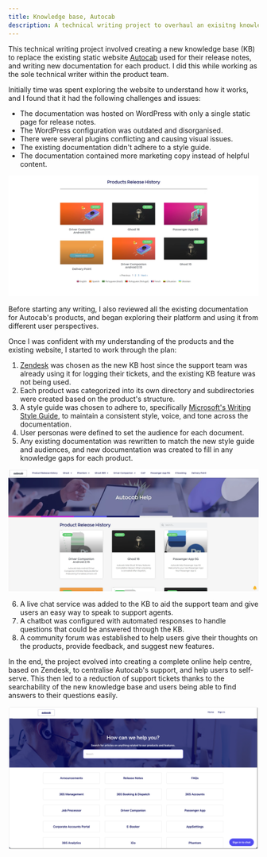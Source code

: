 ```yaml
---
title: Knowledge base, Autocab
description: A technical writing project to overhaul an exisitng knowledge base.
---
```


This technical writing project involved creating a new knowledge base (KB) to replace the existing static website [Autocab]() used for their release notes, and writing new documentation for each product. I did this while working as the sole technical writer within the product team. 

Initially time was spent exploring the website to understand how it works, and I found that it had the following challenges and issues:

* The documentation was hosted on WordPress with only a single static page for release notes.
* The WordPress configuration was outdated and disorganised.
* There were several plugins conflicting and causing visual issues.
* The existing documentation didn't adhere to a style guide.
* The documentation contained more marketing copy instead of helpful content.

![Screenshot of Autocab's documentation website](../../../assets/autocab-wp-before.webp)

Before starting any writing, I also reviewed all the existing documentation for Autocab's products, and began exploring their platform and using it from different user perspectives.

Once I was confident with my understanding of the products and the existing website, I started to work through the plan:

1. [Zendesk]() was chosen as the new KB host since the support team was already using it for logging their tickets, and the existing KB feature was not being used.
2. Each product was categorized into its own directory and subdirectories were created based on the product's structure.
3. A style guide was chosen to adhere to, specifically [Microsoft's Writing Style Guide](https://learn.microsoft.com/en-us/style-guide/welcome/), to maintain a consistent style, voice, and tone across the documentation.
4. User personas were defined to set the audience for each document.
5. Any existing documentation was rewritten to match the new style guide and audiences, and new documentation was created to fill in any knowledge gaps for each product.

![Screenshot of Autocab's new documentation website](../../../assets/autocab-wp-after.webp)

6. A live chat service was added to the KB to aid the support team and give users an easy way to speak to support agents.
7. A chatbot was configured with automated responses to handle questions that could be answered through the KB.
8. A community forum was established to help users give their thoughts on the products, provide feedback, and suggest new features.

In the end, the project evolved into creating a complete online help centre, based on Zendesk, to centralise Autocab's support, and help users to self-serve. This then led to a reduction of support tickets thanks to the searchability of the new knowledge base and users being able to find answers to their questions easily. 

![Screenshot of Autocab's documentation website now](../../../assets/autocab-kb-now.png)